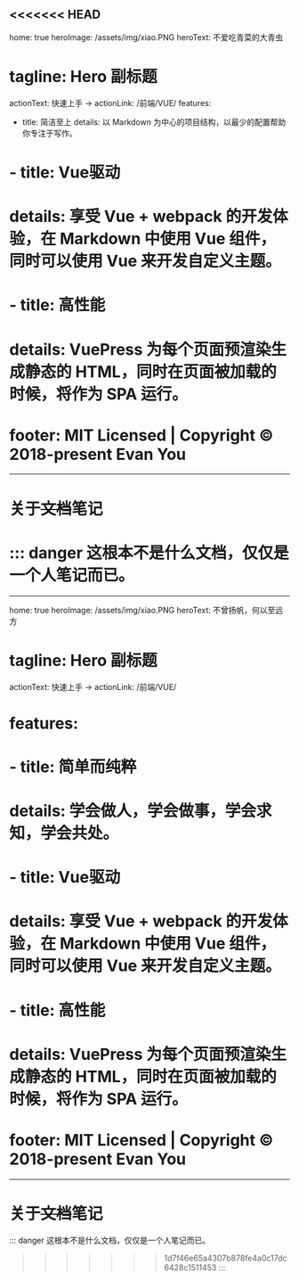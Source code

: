 <<<<<<< HEAD
---
home: true
heroImage: /assets/img/xiao.PNG
heroText: 不爱吃青菜的大青虫
# tagline: Hero 副标题
actionText: 快速上手 →
actionLink: /前端/VUE/
features:
- title: 简洁至上
  details: 以 Markdown 为中心的项目结构，以最少的配置帮助你专注于写作。
# - title: Vue驱动
#   details: 享受 Vue + webpack 的开发体验，在 Markdown 中使用 Vue 组件，同时可以使用 Vue 来开发自定义主题。
# - title: 高性能
#   details: VuePress 为每个页面预渲染生成静态的 HTML，同时在页面被加载的时候，将作为 SPA 运行。
# footer: MIT Licensed | Copyright © 2018-present Evan You
---

# 关于~~文档~~笔记 
::: danger
这根本不是什么文档，仅仅是一个人笔记而已。
=======
---
home: true
heroImage: /assets/img/xiao.PNG
heroText: 不曾扬帆，何以至远方
# tagline: Hero 副标题
actionText: 快速上手 →
actionLink: /前端/VUE/
# features:
# - title: 简单而纯粹
#   details: 学会做人，学会做事，学会求知，学会共处。
# - title: Vue驱动
#   details: 享受 Vue + webpack 的开发体验，在 Markdown 中使用 Vue 组件，同时可以使用 Vue 来开发自定义主题。
# - title: 高性能
#   details: VuePress 为每个页面预渲染生成静态的 HTML，同时在页面被加载的时候，将作为 SPA 运行。
# footer: MIT Licensed | Copyright © 2018-present Evan You
---

# 关于~~文档~~笔记 
::: danger
这根本不是什么文档，仅仅是一个人笔记而已。
>>>>>>> 1d7f46e65a4307b878fe4a0c17dc6428c1511453
:::